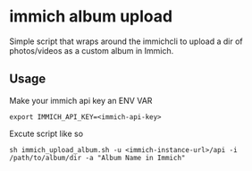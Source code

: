 # immich album upload
Simple script that wraps around the immichcli to upload a dir of photos/videos as a custom album in Immich.

## Usage
Make your immich api key an ENV VAR
```
export IMMICH_API_KEY=<immich-api-key>
```

Excute script like so
```
sh immich_upload_album.sh -u <immich-instance-url>/api -i /path/to/album/dir -a "Album Name in Immich"
```
